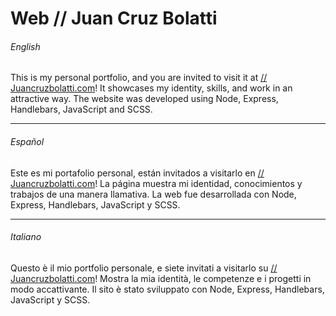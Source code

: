 # Web // Juan Cruz Bolatti

###### English

This is my personal portfolio, and you are invited to visit it at [// Juancruzbolatti.com](https://juancruzbolatti.com)! It showcases my identity, skills, and work in an attractive way. The website was developed using Node, Express, Handlebars, JavaScript and SCSS.

---

###### Español

Este es mi portafolio personal, están invitados a visitarlo en [// Juancruzbolatti.com](https://juancruzbolatti.com)! La página muestra mi identidad, conocimientos y trabajos de una manera llamativa. La web fue desarrollada con Node, Express, Handlebars, JavaScript y SCSS.

---

###### Italiano

Questo è il mio portfolio personale, e siete invitati a visitarlo su [// Juancruzbolatti.com](https://juancruzbolatti.com)! Mostra la mia identità, le competenze e i progetti in modo accattivante. Il sito è stato sviluppato con Node, Express, Handlebars, JavaScript y SCSS.


